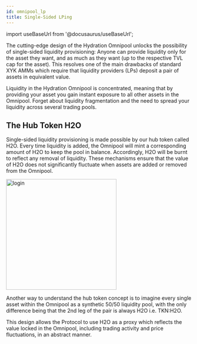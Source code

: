 ```yaml
---
id: omnipool_lp
title: Single-Sided LPing
---
```


import useBaseUrl from '@docusaurus/useBaseUrl';

The cutting-edge design of the Hydration Omnipool unlocks the possibility of single-sided liquidity provisioning: Anyone can provide liquidity only for the asset they want, and as much as they want (up to the respective TVL cap for the asset). This resolves one of the main drawbacks of standard XYK AMMs which require that liquidity providers (LPs) deposit a pair of assets in equivalent value.

Liquidity in the Hydration Omnipool is concentrated, meaning that by providing your asset you gain instant exposure to all other assets in the Omnipool. Forget about liquidity fragmentation and the need to spread your liquidity across several trading pools.

## The Hub Token H2O

Single-sided liquidity provisioning is made possible by our hub token called H2O. Every time liquidity is added, the Omnipool will mint a corresponding amount of H2O to keep the pool in balance. Accordingly, H2O will be burnt to reflect any removal of liquidity. These mechanisms ensure that the value of H2O does not significantly fluctuate when assets are added or removed from the Omnipool.

<div style={{textAlign: 'center'}}>
  <img alt="login" src={useBaseUrl('/omnipool/lrna.png')} width="300px" />
</div>


Another way to understand the hub token concept is to imagine every single asset within the Omnipool as a synthetic 50/50 liquidity pool, with the only difference being that the 2nd leg of the pair is always H2O i.e. TKN:H2O.

This design allows the Protocol to use H2O as a proxy which reflects the value locked in the Omnipool, including trading activity and price fluctuations, in an abstract manner.

